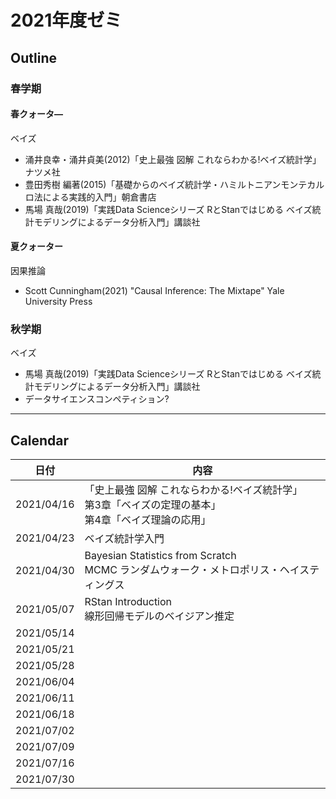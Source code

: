 # 2021年度ゼミ

## Outline

### 春学期  

#### 春クォータ―  
ベイズ  
* 涌井良幸・涌井貞美(2012)「史上最強 図解 これならわかる!ベイズ統計学」ナツメ社
* 豊田秀樹 編著(2015)「基礎からのベイズ統計学・ハミルトニアンモンテカルロ法による実践的入門」朝倉書店
* 馬場 真哉(2019)「実践Data Scienceシリーズ RとStanではじめる ベイズ統計モデリングによるデータ分析入門」講談社

#### 夏クォーター  
因果推論  
* Scott Cunningham(2021) "Causal Inference: The Mixtape" Yale University Press

### 秋学期
ベイズ
* 馬場 真哉(2019)「実践Data Scienceシリーズ RとStanではじめる ベイズ統計モデリングによるデータ分析入門」講談社
* データサイエンスコンペティション?
---

## Calendar

| 日付 | 内容 |
| --- | --- |
| 2021/04/16 | 「史上最強 図解 これならわかる!ベイズ統計学」<br>第3章「ベイズの定理の基本」<br>第4章「ベイズ理論の応用」 |
| 2021/04/23 | ベイズ統計学入門 |
| 2021/04/30 | Bayesian Statistics from Scratch<br>MCMC ランダムウォーク・メトロポリス・ヘイスティングス |
| 2021/05/07 | RStan Introduction<br>線形回帰モデルのベイジアン推定 |
| 2021/05/14 |  |
| 2021/05/21 |  |
| 2021/05/28 |  |
| 2021/06/04 |  |
| 2021/06/11 |  |
| 2021/06/18 |  |
| 2021/07/02 |  |
| 2021/07/09 |  |
| 2021/07/16 |  |
| 2021/07/30 |  |
